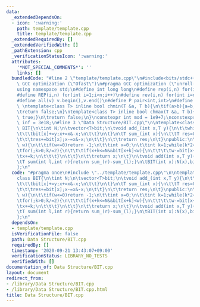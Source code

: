 ```yaml
---
data:
  _extendedDependsOn:
  - icon: ':warning:'
    path: template/template.cpp
    title: template/template.cpp
  _extendedRequiredBy: []
  _extendedVerifiedWith: []
  _pathExtension: cpp
  _verificationStatusIcon: ':warning:'
  attributes:
    '*NOT_SPECIAL_COMMENTS*': ''
    links: []
  bundledCode: "#line 2 \"template/template.cpp\"\n#include<bits/stdc++.h>\n#pragma\
    \ GCC optimization (\"Ofast\")\n#pragma GCC optimization (\"unroll-loops\")\n\
    using namespace std;\n#define int long long\n#define rep(i,n) for(int i=0;i<n;i++)\n\
    #define REP(i,n) for(int i=1;i<n;i++)\n#define rev(i,n) for(int i=n-1;i>=0;i--)\n\
    #define all(v) v.begin(),v.end()\n#define P pair<int,int>\n#define len(s) (int)s.size()\n\
    \ \ntemplate<class T> inline bool chmin(T &a, T b){\n\tif(a>b){a=b;return true;}\n\
    \treturn false;\n}\ntemplate<class T> inline bool chmax(T &a, T b){\n\tif(a<b){a=b;return\
    \ true;}\n\treturn false;\n}\nconstexpr int mod = 1e9+7;\nconstexpr long long\
    \ inf = 3e18;\n#line 3 \"Data Structure/BIT.cpp\"\n\ntemplate<class T>\nclass\
    \ BIT{\n\tint N;\n\tvector<T>bit;\n\tvoid add_(int x,T y){\n\t\twhile(x<=N){\n\
    \t\t\tbit[x]+=y;x+=x&-x;\n\t\t}\n\t}\n\tT sum_(int x){\n\t\tT res=0;\n\t\twhile(x>0){\n\
    \t\t\tres+=bit[x];x-=x&-x;\n\t\t}\n\t\treturn res;\n\t}\npublic:\n\tint lower_bound(T\
    \ w){\n\t\tif(w<=0)return -1;\n\t\tint x=0;\n\t\tint k=1;while(k*2<=N)k*=2;\n\t\
    \tfor(;k>0;k/=2){\n\t\t\tif(x+k<=N&&bit[x+k]<w){\n\t\t\t\tw-=bit[x+k];\n\t\t\t\
    \tx+=k;\n\t\t\t}\n\t\t}\n\t\treturn x;\n\t}\n\tvoid add(int x,T y){add_(x+1,y);}\n\
    \tT sum(int l,int r){return sum_(r)-sum_(l);}\n\tBIT(int x):N(x),bit(x+1){}\n\
    };\n"
  code: "#pragma once\n#include \"../template/template.cpp\"\n\ntemplate<class T>\n\
    class BIT{\n\tint N;\n\tvector<T>bit;\n\tvoid add_(int x,T y){\n\t\twhile(x<=N){\n\
    \t\t\tbit[x]+=y;x+=x&-x;\n\t\t}\n\t}\n\tT sum_(int x){\n\t\tT res=0;\n\t\twhile(x>0){\n\
    \t\t\tres+=bit[x];x-=x&-x;\n\t\t}\n\t\treturn res;\n\t}\npublic:\n\tint lower_bound(T\
    \ w){\n\t\tif(w<=0)return -1;\n\t\tint x=0;\n\t\tint k=1;while(k*2<=N)k*=2;\n\t\
    \tfor(;k>0;k/=2){\n\t\t\tif(x+k<=N&&bit[x+k]<w){\n\t\t\t\tw-=bit[x+k];\n\t\t\t\
    \tx+=k;\n\t\t\t}\n\t\t}\n\t\treturn x;\n\t}\n\tvoid add(int x,T y){add_(x+1,y);}\n\
    \tT sum(int l,int r){return sum_(r)-sum_(l);}\n\tBIT(int x):N(x),bit(x+1){}\n\
    };\n"
  dependsOn:
  - template/template.cpp
  isVerificationFile: false
  path: Data Structure/BIT.cpp
  requiredBy: []
  timestamp: '2020-09-21 13:43:07+09:00'
  verificationStatus: LIBRARY_NO_TESTS
  verifiedWith: []
documentation_of: Data Structure/BIT.cpp
layout: document
redirect_from:
- /library/Data Structure/BIT.cpp
- /library/Data Structure/BIT.cpp.html
title: Data Structure/BIT.cpp
---
```

